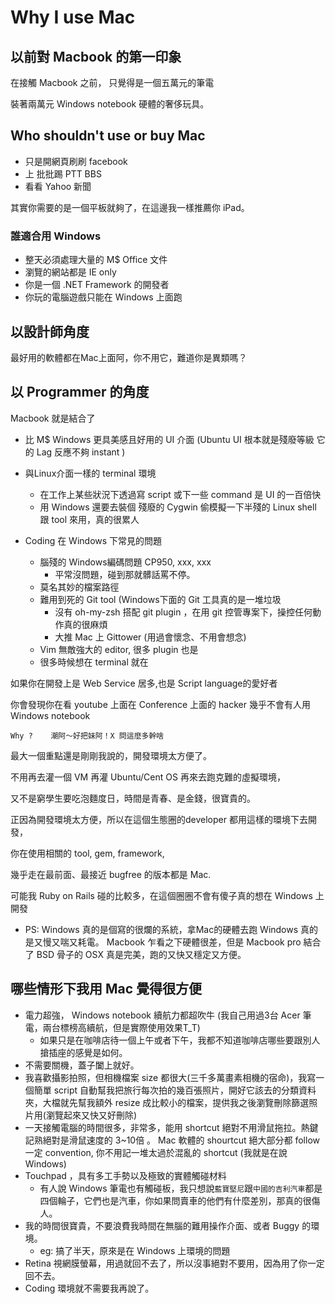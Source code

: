 # Why I use Mac

## 以前對 Macbook 的第一印象

在接觸 Macbook 之前， 只覺得是一個五萬元的筆電

裝著兩萬元 Windows notebook 硬體的奢侈玩具。

##  Who shouldn't use or buy Mac

* 只是開網頁刷刷 facebook
* 上 批批踢 PTT BBS
* 看看 Yahoo 新聞 

其實你需要的是一個平板就夠了，在這邊我一樣推薦你 iPad。

### 誰適合用 Windows

* 整天必須處理大量的 M$ Office 文件
* 瀏覽的網站都是 IE only
* 你是一個 .NET Framework 的開發者
* 你玩的電腦遊戲只能在 Windows 上面跑

## 以設計師角度

最好用的軟體都在Mac上面阿，你不用它，難道你是異類嗎？

## 以 Programmer 的角度

Macbook 就是結合了

* 比 M$ Windows 更具美感且好用的 UI 介面
  (Ubuntu UI 根本就是殘廢等級 它的 Lag 反應不夠 instant )

* 與Linux介面一樣的 terminal 環境
	* 在工作上某些狀況下透過寫 script 或下一些 command 是 UI 的一百倍快
	* 用 Windows 還要去裝個 殘廢的 Cygwin 偷模擬一下半殘的 Linux shell 跟 tool 來用，真的很累人

* Coding 在 Windows 下常見的問題
	* 腦殘的 Windows編碼問題 CP950, xxx, xxx 
		* 平常沒問題，碰到那就髒話罵不停。
	* 莫名其妙的檔案路徑
	* 難用到死的 Git tool (Windows下面的 Git 工具真的是一堆垃圾
		* 沒有 oh-my-zsh 搭配 git plugin ，在用 git 控管專案下，操控任何動作真的很麻煩
		* 大推 Mac 上 Gittower  (用過會懷念、不用會想念)
	* Vim 無敵強大的 editor, 很多 plugin 也是
	* 很多時候想在 terminal 就在

如果你在開發上是 Web Service 居多,也是 Script language的愛好者

你會發現你在看 youtube 上面在 Conference 上面的 hacker 幾乎不會有人用 Windows notebook 

	Why ?	 潮阿～好把妹阿！X 問這麼多幹啥

最大一個重點還是剛剛我說的，開發環境太方便了。

不用再去灌一個 VM 再灌 Ubuntu/Cent OS 再來去跑克難的虛擬環境，

又不是窮學生要吃泡麵度日，時間是青春、是金錢，很寶貴的。

正因為開發環境太方便，所以在這個生態圈的developer 都用這樣的環境下去開發，

你在使用相關的 tool, gem, framework, 

幾乎走在最前面、最接近 bugfree 的版本都是 Mac. 

可能我 Ruby on Rails 碰的比較多，在這個圈圈不會有傻子真的想在 Windows 上開發
	
* PS: Windows 真的是個寫的很爛的系統，拿Mac的硬體去跑 Windows 真的是又慢又喘又耗電。 Macbook 乍看之下硬體很差，但是 Macbook pro 結合了 BSD 骨子的 OSX 真是完美，跑的又快又穩定又方便。

## 哪些情形下我用 Mac 覺得很方便

* 電力超強， Windows notebook 續航力都超吹牛 (我自己用過3台 Acer 筆電，兩台標榜高續航，但是實際使用效果T_T)
	* 如果只是在咖啡店待一個上午或者下午，我都不知道咖啡店哪些要跟別人搶插座的感覺是如何。
* 不需要關機，蓋子闔上就好。
* 我喜歡攝影拍照，但相機檔案 size 都很大(三千多萬畫素相機的宿命)，我寫一個簡單 script 自動幫我把旅行每次拍的幾百張照片，開好它該去的分類資料夾，大檔就先幫我額外 resize 成比較小的檔案，提供我之後瀏覽刪除篩選照片用(瀏覽起來又快又好刪除)			
* 一天接觸電腦的時間很多，非常多，能用 shortcut 絕對不用滑鼠拖拉。熱鍵記熟絕對是滑鼠速度的 3~10倍 。 Mac 軟體的 shourtcut 絕大部分都 follow 一定 convention, 你不用記一堆太過於混亂的 shortcut (我就是在說 Windows)
* Touchpad ，具有多工手勢以及極致的實體觸碰材料 
	* 有人說 Windows 筆電也有觸碰板，我只想說`藍寶堅尼`跟`中國的吉利汽車`都是四個輪子，它們也是汽車，你如果問賣車的他們有什麼差別，那真的很傷人。
* 我的時間很寶貴，不要浪費我時間在無腦的難用操作介面、或者 Buggy 的環境。
	* eg: 搞了半天，原來是在 Windows 上環境的問題
* Retina 視網膜螢幕，用過就回不去了，所以沒事絕對不要用，因為用了你一定回不去。
* Coding 環境就不需要我再說了。
